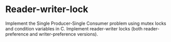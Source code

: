 # Reader-writer-lock
Implement the Single Producer-Single Consumer problem using mutex locks and condition variables in C. Implement reader-writer locks (both reader-preference and writer-preference versions).
